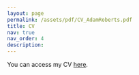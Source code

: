 ```yaml
---
layout: page
permalink: /assets/pdf/CV_AdamRoberts.pdf
title: CV
nav: true
nav_order: 4
description:
---
```


You can access my CV [here](https://adamdnroberts.github.io/assets/pdf/CV_AdamRoberts.pdf).
